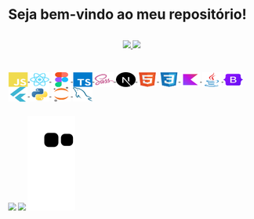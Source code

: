 
# Seja bem-vindo ao meu repositório!
  

<br>

<div align="center">
  <a href="https://github.com/Giuzntt">
  <img height="160em" src="https://github-readme-stats.vercel.app/api?username=Giuzntt&show_icons=true&theme=dark&include_all_commits=true&count_private=true"/>
  <img height="160em" src="https://github-readme-stats.vercel.app/api/top-langs/?username=Giuzntt&layout=compact&langs_count=7&theme=dark"/>
</div>

##
<div style="display: inline_block"><br>
  <img align="center" alt="Giu-Js" height="30" width="40" src="https://raw.githubusercontent.com/devicons/devicon/master/icons/javascript/javascript-plain.svg">
  <img align="center" alt="Giu-React" height="30" width="40" src="https://raw.githubusercontent.com/devicons/devicon/master/icons/react/react-original.svg">
  <img align="center" alt="Giu-TS" height="30" width="40" src="https://github.com/devicons/devicon/blob/master/icons/figma/figma-original.svg">
  <img align="center" alt="Giu-TS" height="30" width="40" src="https://github.com/devicons/devicon/blob/master/icons/typescript/typescript-plain.svg">
   <img align="center" alt="Giu-TS" height="30" width="40" src="https://github.com/devicons/devicon/blob/master/icons/sass/sass-original.svg">
  <img align="center" alt="Giu-TS" height="30" width="40" src="https://github.com/devicons/devicon/blob/master/icons/nextjs/nextjs-original.svg">
  <img align="center" alt="Giu-HTML" height="30" width="40" src="https://raw.githubusercontent.com/devicons/devicon/master/icons/html5/html5-original.svg">
  <img align="center" alt="Giu-CSS" height="30" width="40" src="https://raw.githubusercontent.com/devicons/devicon/master/icons/css3/css3-original.svg">
  <img align="center" alt="Giu-CSS" height="30" width="40" src="https://github.com/devicons/devicon/blob/master/icons/kotlin/kotlin-original.svg">
   <img align="center" alt="Giu-CSS" height="30" width="40" src="https://github.com/devicons/devicon/blob/master/icons/java/java-original.svg">
   <img align="center" alt="Giu-CSS" height="30" width="40" src="https://github.com/devicons/devicon/blob/master/icons/bootstrap/bootstrap-original.svg">
   <img align="center" alt="Giu-CSS" height="30" width="40" src="https://github.com/devicons/devicon/blob/master/icons/flutter/flutter-plain.svg">
  <img align="center" alt="Giu-CSS" height="30" width="40" src="https://github.com/devicons/devicon/blob/master/icons/python/python-original.svg">
  <img align="center" alt="Giu-CSS" height="30" width="40" src="https://github.com/devicons/devicon/blob/master/icons/jupyter/jupyter-original.svg">
  <img align="center" alt="Giu-CSS" height="30" width="40" src="https://github.com/devicons/devicon/blob/master/icons/mysql/mysql-original.svg">
</div>
  
##
<div  style="display: inline_block"> 
 

  <a href = "mailto:giuzntt@gmail.com"><img src="https://img.shields.io/badge/-Gmail-%23333?style=for-the-badge&logo=gmail&logoColor=white" target="_blank"></a>
  <a href="https://www.linkedin.com/in/giulianno-zanetti/" target="_blank"><img src="https://img.shields.io/badge/-LinkedIn-%230077B5?style=for-the-badge&logo=linkedin&logoColor=white" target="_blank"></a> 
 ![Snake animation](https://github.com/giuzntt/giuzntt/blob/output/github-contribution-grid-snake.svg)
 
 
</div>
